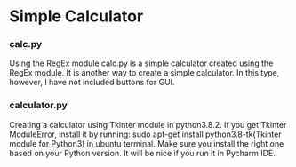 # Simple Calculator

### calc.py
Using the RegEx module
calc.py is a simple calculator created using the RegEx module. It is another way to create a simple calculator. In this type, however, I have not included buttons for GUI. 

### calculator.py
Creating a calculator using Tkinter module in python3.8.2. If you get Tkinter ModuleError, install it by running:
sudo apt-get install python3.8-tk(Tkinter module for Python3) in ubuntu terminal. Make sure you install the right one based on your Python version. 
It will be nice if you run it in Pycharm IDE. 


